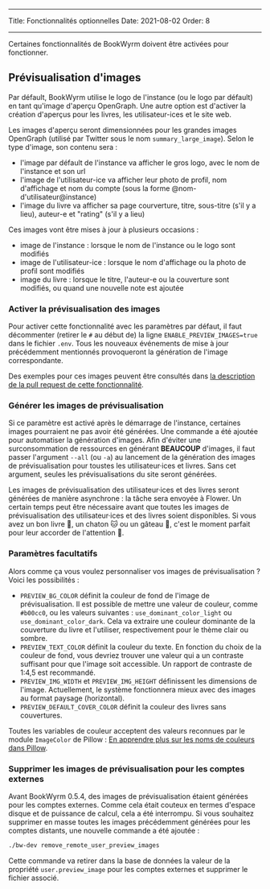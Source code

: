 - - -
Title: Fonctionnalités optionnelles Date: 2021-08-02 Order: 8
- - -

Certaines fonctionnalités de BookWyrm doivent être activées pour fonctionner.

## Prévisualisation d'images

Par défault, BookWyrm utilise le logo de l'instance (ou le logo par défault) en tant qu'image d'aperçu OpenGraph. Une autre option est d'activer la création d'aperçus pour les livres, les utilisateur-ices et le site web.

Les images d'aperçu seront dimensionnées pour les grandes images OpenGraph (utilisé par Twitter sous le nom `summary_large_image`). Selon le type d'image, son contenu sera :

- l'image par défault de l'instance va afficher le gros logo, avec le nom de l'instance et son url
- l'image de l'utilisateur-ice va afficher leur photo de profil, nom d'affichage et nom du compte (sous la forme @nom-d'utilisateur@instance)
- l'image du livre va afficher sa page courverture, titre, sous-titre (s'il y a lieu), auteur-e et "rating" (s'il y a lieu)

Ces images vont être mises à jour à plusieurs occasions :

- image de l'instance : lorsque le nom de l'instance ou le logo sont modifiés
- image de l'utilisateur-ice : lorsque le nom d'affichage ou la photo de profil sont modifiés
- image du livre : lorsque le titre, l'auteur-e ou la couverture sont modifiés, ou quand une nouvelle note est ajoutée

### Activer la prévisualisation des images

Pour activer cette fonctionnalité avec les paramètres par défaut, il faut décommenter (retirer le `#` au début de) la ligne `ENABLE_PREVIEW_IMAGES=true` dans le fichier `.env`. Tous les nouveaux événements de mise à jour précédemment mentionnés provoqueront la génération de l'image correspondante.

Des exemples pour ces images peuvent être consultés dans [la description de la pull request de cette fonctionnalité](https://github.com/bookwyrm-social/bookwyrm/pull/1142#pullrequest-651683886-permalink).

### Générer les images de prévisualisation

Si ce paramètre est activé après le démarrage de l'instance, certaines images pourraient ne pas avoir été générées. Une commande a été ajoutée pour automatiser la génération d'images. Afin d'éviter une surconsommation de ressources en générant **BEAUCOUP** d'images, il faut passer l'argument `--all` (ou `-a`) au lancement de la génération des images de prévisualisation pour toustes les utilisateur·ices et livres. Sans cet argument, seules les prévisualisations du site seront générées.

Les images de prévisualisation des utilisateur·ices et des livres seront générées de manière asynchrone : la tâche sera envoyée à Flower. Un certain temps peut être nécessaire avant que toutes les images de prévisualisation des utilisateur·ices et des livres soient disponibles. Si vous avez un bon livre 📖, un chaton 🐱 ou un gâteau 🍰, c'est le moment parfait pour leur accorder de l'attention 💖.

### Paramètres facultatifs

Alors comme ça vous voulez personnaliser vos images de prévisualisation ? Voici les possibilités :

- `PREVIEW_BG_COLOR` définit la couleur de fond de l'image de prévisualisation. Il est possible de mettre une valeur de couleur, comme `#b00cc0`, ou les valeurs suivantes : `use_dominant_color_light` ou `use_dominant_color_dark`. Cela va extraire une couleur dominante de la couverture du livre et l'utiliser, respectivement pour le thème clair ou sombre.
- `PREVIEW_TEXT_COLOR` définit la couleur du texte. En fonction du choix de la couleur de fond, vous devriez trouver une valeur qui a un contraste suffisant pour que l'image soit accessible. Un rapport de contraste de 1:4,5 est recommandé.
- `PREVIEW_IMG_WIDTH` et `PREVIEW_IMG_HEIGHT` définissent les dimensions de l'image. Actuellement, le système fonctionnera mieux avec des images au format paysage (horizontal).
- `PREVIEW_DEFAULT_COVER_COLOR` définit la couleur des livres sans couvertures.

Toutes les variables de couleur acceptent des valeurs reconnues par le module `ImageColor` de Pillow : [En apprendre plus sur les noms de couleurs dans Pillow](https://pillow.readthedocs.io/en/stable/reference/ImageColor.html#color-names).

### Supprimer les images de prévisualisation pour les comptes externes

Avant BookWyrm 0.5.4, des images de prévisualisation étaient générées pour les comptes externes. Comme cela était couteux en termes d'espace disque et de puissance de calcul, cela a été interrompu. Si vous souhaitez supprimer en masse toutes les images précédemment générées pour les comptes distants, une nouvelle commande a été ajoutée :

```sh
./bw-dev remove_remote_user_preview_images
```

Cette commande va retirer dans la base de données la valeur de la propriété `user.preview_image` pour les comptes externes et supprimer le fichier associé.
